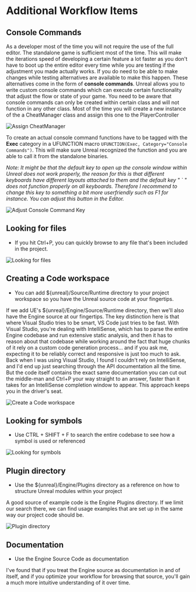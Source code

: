 # Additional Workflow Items

## Console Commands

As a developer most of the time you will not require the use of the full editor. The standalone game is sufficient most of the time. This will make the iterations speed of developing a certain feature a lot faster as you don't have to boot up the entire editor every time while you are testing if the adjustment you made actually works. If you do need to be able to make changes while testing alternatives are available to make this happen. These alternatives come in the form of **console commands**. Unreal allows you to write custom console commands which can execute certain functionality that adjust the flow or state of your game. You need to be aware that console commands can only be created within certain class and will not function in any other class. Most of the time you will create a new instance of the a CheatManager class and assign this one to the PlayerController

![Assign CheatManager](./resources/assign-cheat-manager.png)

To create an actual console command functions have to be tagged with the **Exec** category in a UFUNCTION macro ```UFUNCTION(Exec, Category="Console Commands")```. This will make sure Unreal recognized the function and you are able to call it from the standalone binaries. 

*Note: It might be that the default key to open up the console window within Unreal does not work properly, the reason for this is that different keyboards have different layouts attached to them and the default key " ` " does not function properly on all keyboards. Therefore I recommend to change this key to something a bit more userfriendly such as F1 for instance. You can adjust this button in the Editor.*

![Adjust Console Command Key](./resources/adjust-console-command-key.png)

## Looking for files

- If you hit Ctrl+P, you can quickly browse to any file that's been included in the project.

![Looking for files](./resources/workflow-looking-for-files.png)

## Creating a Code workspace

- You can add ${unreal}/Source/Runtime directory to your project workspace so you have the Unreal source code at your fingertips.

If we add UE's ${unreal}/Engine/Source/Runtime directory, then we'll also have the Engine source at our fingertips. The key distinction here is that where Visual Studio tries to be smart, VS Code just tries to be fast. With Visual Studio, you're dealing with IntelliSense, which has to parse the entire Engine codebase and run extensive static analysis, and then it has to reason about that codebase while working around the fact that huge chunks of it rely on a custom code generation process... and if you ask me, expecting it to be reliably correct and responsive is just too much to ask. Back when I was using Visual Studio, I found I couldn't rely on IntelliSense, and I'd end up just searching through the API documentation all the time. But the code itself contains the exact same documentation you can cut out the middle-man and Ctrl+P your way straight to an answer, faster than it takes for an IntelliSense completion window to appear. This approach keeps you in the driver's seat.

![Create a Code workspace](./resources/workflow-creating-a-code-workspace.png)

## Looking for symbols

- Use CTRL + SHIFT + F to search the entire codebase to see how a symbol is used or referenced

![Looking for symbols](./resources/workflow-looking-for-symbols.png)

## Plugin directory

- Use the ${unreal}/Engine/Plugins directory as a reference on how to structure Unreal modules within your project

A good source of example code is the Engine Plugins directory. If we limit our search there, we can find usage examples that are set up in the same way our project code should be.

![Plugin directory](./resources/workflow-plugin-directory.png)

## Documentation

- Use the Engine Source Code as documentation

I've found that if you treat the Engine source as documentation in and of itself, and if you optimize your workflow for browsing that source, you'll gain a much more intuitive understanding of it over time.